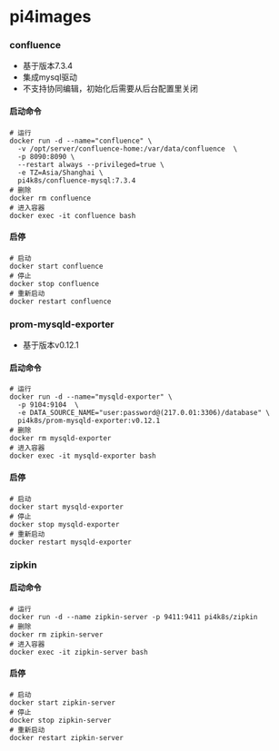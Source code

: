 # pi4images

### confluence
- 基于版本7.3.4
- 集成mysql驱动
- 不支持协同编辑，初始化后需要从后台配置里关闭

#### 启动命令

```shell script
# 运行
docker run -d --name="confluence" \
  -v /opt/server/confluence-home:/var/data/confluence  \
  -p 8090:8090 \
  --restart always --privileged=true \
  -e TZ=Asia/Shanghai \
  pi4k8s/confluence-mysql:7.3.4
# 删除
docker rm confluence
# 进入容器
docker exec -it confluence bash
```

#### 启停
```shell script
# 启动
docker start confluence
# 停止
docker stop confluence
# 重新启动
docker restart confluence
```

### prom-mysqld-exporter
- 基于版本v0.12.1

#### 启动命令

```shell script
# 运行
docker run -d --name="mysqld-exporter" \
  -p 9104:9104  \
  -e DATA_SOURCE_NAME="user:password@(217.0.01:3306)/database" \
  pi4k8s/prom-mysqld-exporter:v0.12.1
# 删除
docker rm mysqld-exporter
# 进入容器
docker exec -it mysqld-exporter bash
```

#### 启停
```shell script
# 启动
docker start mysqld-exporter
# 停止
docker stop mysqld-exporter
# 重新启动
docker restart mysqld-exporter
```


### zipkin

#### 启动命令

```shell script
# 运行
docker run -d --name zipkin-server -p 9411:9411 pi4k8s/zipkin
# 删除
docker rm zipkin-server
# 进入容器
docker exec -it zipkin-server bash
```

#### 启停
```shell script
# 启动
docker start zipkin-server
# 停止
docker stop zipkin-server
# 重新启动
docker restart zipkin-server
```

